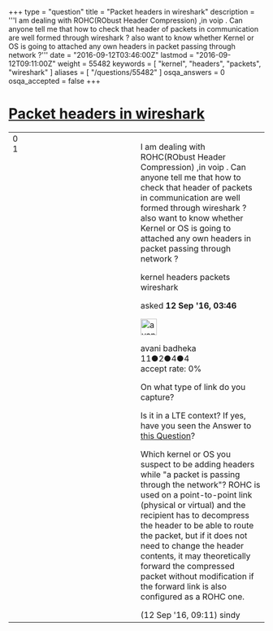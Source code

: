 +++
type = "question"
title = "Packet headers in wireshark"
description = '''I am dealing with ROHC(RObust Header Compression) ,in voip . Can anyone tell me that how to check that header of packets in communication are well formed through wireshark ? also want to know whether Kernel or OS is going to attached any own headers in packet passing through network ?'''
date = "2016-09-12T03:46:00Z"
lastmod = "2016-09-12T09:11:00Z"
weight = 55482
keywords = [ "kernel", "headers", "packets", "wireshark" ]
aliases = [ "/questions/55482" ]
osqa_answers = 0
osqa_accepted = false
+++

<div class="headNormal">

# [Packet headers in wireshark](/questions/55482/packet-headers-in-wireshark)

</div>

<div id="main-body">

<div id="askform">

<table id="question-table" style="width:100%;"><colgroup><col style="width: 50%" /><col style="width: 50%" /></colgroup><tbody><tr class="odd"><td style="width: 30px; vertical-align: top"><div class="vote-buttons"><span id="post-55482-upvote" class="ajax-command post-vote up" rel="nofollow" title="I like this post (click again to cancel)"> </span><div id="post-55482-score" class="post-score" title="current number of votes">0</div><span id="post-55482-downvote" class="ajax-command post-vote down" rel="nofollow" title="I dont like this post (click again to cancel)"> </span> <span id="favorite-mark" class="ajax-command favorite-mark" rel="nofollow" title="mark/unmark this question as favorite (click again to cancel)"> </span><div id="favorite-count" class="favorite-count">1</div></div></td><td><div id="item-right"><div class="question-body"><p>I am dealing with ROHC(RObust Header Compression) ,in voip . Can anyone tell me that how to check that header of packets in communication are well formed through wireshark ? also want to know whether Kernel or OS is going to attached any own headers in packet passing through network ?</p></div><div id="question-tags" class="tags-container tags"><span class="post-tag tag-link-kernel" rel="tag" title="see questions tagged &#39;kernel&#39;">kernel</span> <span class="post-tag tag-link-headers" rel="tag" title="see questions tagged &#39;headers&#39;">headers</span> <span class="post-tag tag-link-packets" rel="tag" title="see questions tagged &#39;packets&#39;">packets</span> <span class="post-tag tag-link-wireshark" rel="tag" title="see questions tagged &#39;wireshark&#39;">wireshark</span></div><div id="question-controls" class="post-controls"></div><div class="post-update-info-container"><div class="post-update-info post-update-info-user"><p>asked <strong>12 Sep '16, 03:46</strong></p><img src="https://secure.gravatar.com/avatar/fe46f9a9147da796d172745b5d4fe71d?s=32&amp;d=identicon&amp;r=g" class="gravatar" width="32" height="32" alt="avani%20badheka&#39;s gravatar image" /><p><span>avani badheka</span><br />
<span class="score" title="11 reputation points">11</span><span title="2 badges"><span class="badge1">●</span><span class="badgecount">2</span></span><span title="4 badges"><span class="silver">●</span><span class="badgecount">4</span></span><span title="4 badges"><span class="bronze">●</span><span class="badgecount">4</span></span><br />
<span class="accept_rate" title="Rate of the user&#39;s accepted answers">accept rate:</span> <span title="avani badheka has no accepted answers">0%</span></p></div></div><div id="comments-container-55482" class="comments-container"><span id="55491"></span><div id="comment-55491" class="comment"><div id="post-55491-score" class="comment-score"></div><div class="comment-text"><p>On what type of link do you capture?</p><p>Is it in a LTE context? If yes, have you seen the Answer to <a href="https://ask.wireshark.org/questions/50505/how-to-see-rohc-decoded-data-in-wireshark">this Question</a>?</p><p>Which kernel or OS you suspect to be adding headers while "a packet is passing through the network"? ROHC is used on a point-to-point link (physical or virtual) and the recipient has to decompress the header to be able to route the packet, but if it does not need to change the header contents, it may theoretically forward the compressed packet without modification if the forward link is also configured as a ROHC one.</p></div><div id="comment-55491-info" class="comment-info"><span class="comment-age">(12 Sep '16, 09:11)</span> <span class="comment-user userinfo">sindy</span></div></div></div><div id="comment-tools-55482" class="comment-tools"></div><div class="clear"></div><div id="comment-55482-form-container" class="comment-form-container"></div><div class="clear"></div></div></td></tr></tbody></table>

</div>

</div>

